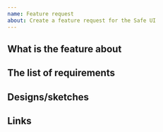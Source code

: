 ```yaml
---
name: Feature request
about: Create a feature request for the Safe UI
---
```


<!--

NB: this repository is ONLY for the React frontend of the Safe.
Please make sure your feature request is related specifically to the frontend.

For general technical QUESTIONS about the Klaytn Safe, we recommend Discord:
https://discord.gg/klaytnofficial

Thank you!

-->

## What is the feature about

## The list of requirements

## Designs/sketches

## Links
